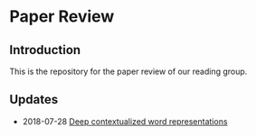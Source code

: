 # Paper Review

## Introduction

This is the repository for the paper review of our reading group.

## Updates
- 2018-07-28 [Deep contextualized word representations](https://arxiv.org/abs/1802.05365)